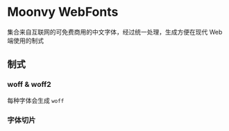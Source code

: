 # Moonvy WebFonts

集合来自互联网的可免费商用的中文字体，经过统一处理，生成方便在现代 Web 端使用的制式

## 制式

### woff & woff2
每种字体会生成 `woff`

### 字体切片
